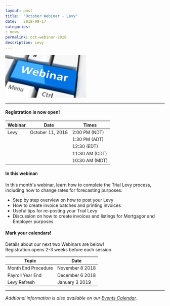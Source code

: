 ```yaml
---
layout: post
title:  "October Webinar - Levy"
date:   2018-09-17
categories:
- news
permalink: oct-webinar-2018
description: Levy
---
```


![Webinar](/images/webinar.png "Webinar")

---

#### **Registration is now open!** 

| Webinar | Date | Times |
| ---- | ---- | ---- |
| Levy | October 11, 2018 | 2:00 PM (NDT) |
| | | 1:30 PM (ADT) |
| | | 12:30 (EDT) |
| | | 11:30 AM (CDT) |
| | | 10:30 AM (MDT) |

#### **In this webinar:**  

In this month's webinar, learn how to complete the Trial Levy process, including how to change rates for forecasting purposes:
 	
+ Step by step overview on how to post your Levy
+ How to create invoice batches and printing invoices
+ Useful tips for re-posting your Trial Levy
+ Discussion on how to create invoices and listings for Mortgagor and Employer purposes


#### **Mark your calendars!**

Details about our next two Webinars are below!  
Registration opens 2-3 weeks before each session.

| Topic | Date |
| ---- | ---- |
| Month End Procedure | November 8 2018 |
| Payroll Year End | December 6 2018 |
| Levy Refresh | January 3 2019 |

---
*Addtional information is also available on our [Events Calendar](https://townsuite.com/events).*
